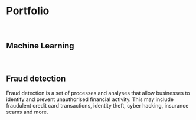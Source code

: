 

# Portfolio

<br>

## Machine Learning

<br>

## Fraud detection 

Fraud detection is a set of processes and analyses that allow businesses to identify and prevent unauthorised financial activity. This may include fraudulent credit card transactions, identity theft, cyber hacking, insurance scams and more.










